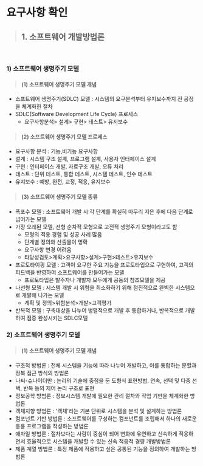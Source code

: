 # 요구사항 확인

> ## 1. 소프트웨어 개발방법론

<br>

### 1) 소프트웨어 생명주기 모델

> #### (1) 소프트웨어 생명주기 모델 개념
 - 소프트웨어 생명주기(SDLC) 모델 : 시스템의 요구분석부터 유지보수까지 전 공정을 체계화한 절차
 - SDLC(Software Development Life Cycle) 프로세스
    - 요구사항분석> 설계> 구현> 테스트> 유지보수

> #### (2) 소프트웨어 생명주기 모델 프로세스
- 요구사항 분석 : 기능,비기능 요구사항
- 설계 : 시스템 구조 설계, 프로그램 설계, 사용자 인터페이스 설계
- 구현 : 인터페이스 개발, 자료구조 개발, 오류 처리
- 테스트 : 단위 테스트, 통합 테스트, 시스템 테스트, 인수 테스트
- 유지보수 : 예방, 완전, 교정, 적응, 유지보수
> #### (3) 소프트웨어 생명주기 모델 종류
- 폭포수 모델 : 소프트웨어 개발 시 각 단계를 확실히 마무리 지은 후에 다음 단계로 넘어가는 모델
- 가장 오래된 모델, 선형 순차적 모형으로 고전적 생명주기 모형이라고도 함
    - 모형의 적용 경험 및 성공 사례 많음
    - 단계별 정의와 산출물이 명확
    - 요구사항 변경 어려움
    - 타당성검토>계획>요구사항>설계>구현>테스트>유지보수
- 프로토타이핑 모델 : 고객이 요구한 주요 기능을 프로토타입으로 구현하여, 고객의 피드백을 반영하여 소프트웨어를 만들어가는 모델
    - 프로토타입은 발주자나 개발자 모두에게 공동의 참조모델을 제공
- 나선형 모델 : 시스템 개발 시 위험을 최소화하기 위해 점진적으로 완벽한 시스템으로 개발해 나가는 모델
    - 계획 및 정의>위험분석>개발>고객평가
- 반복적 모델 : 구축대상을 나누어 병렬적으로 개발 후 통합하거나, 반복적으로 개발하여 점증 완성시키는 SDLC모델

### 2) 소프트웨어 생명주기 모델

> #### (1) 소프트웨어 생명주기 모델 개념
 - 구조적 방법론 : 전체 시스템을 기능에 따라 나누어 개발하고, 이를 통합하는 분할과 정복 접근 방식의 방법론
  - 나씨-슈나이더만 : 논리의 기술에 중점을 둔 도형식 표현방법. 연속, 선택 및 다중 선택, 반복 등의 제어 논리 구조로 표현
 - 정보공학 방법론 : 정보시스템 개발에 필요한 관리 절차와 작업 기반을 체계화한 방법론
 - 객체지향 방법론 : '객체'라는 기본 단위로 시스템을 분석 및 설계하는 방법론
 - 컴포넌트 기반 방법론 : 소프트웨어를 구성하는 컴포넌트를 조립해서 하나의 새로운 응용 프로그램을 작성하는 방법론
 - 애자일 방법론 : 절차보다는 사람이 중심이 되어 변화에 유연하고 신속하게 적응하면서 효율적으로 시스템을 개발할 수 있는 신속 적응적 경량 개발방법론
 - 제품 계열 방법론 : 특정 제품에 적용하고 싶은 공통된 기능을 정의하여 개발하는 방법론
